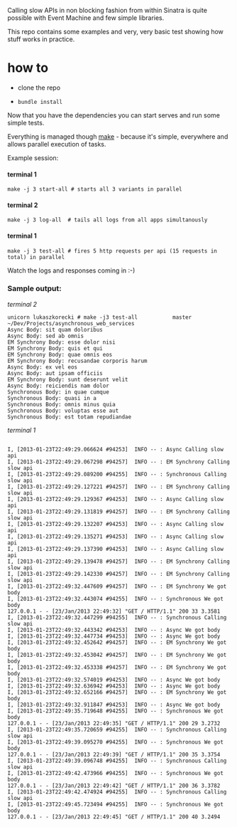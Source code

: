 Calling slow APIs in non blocking fashion from within Sinatra is quite possible with Event Machine and few simple libraries.


This repo contains some examples and very, very basic test showing how stuff works in practice.

# how to

- clone the repo

- `bundle install`

Now that you have the dependencies you can start serves and run some simple tests.

Everything is managed though [make](http://www.gnu.org/software/make/) - because it's simple, everywhere and allows parallel execution of tasks.

Example session:


#### terminal 1

    make -j 3 start-all # starts all 3 variants in parallel

#### terminal 2
    make -j 3 log-all  # tails all logs from all apps simultanously


#### terminal 1

    make -j 3 test-all # fires 5 http requests per api (15 requests in total) in parallel


Watch the logs and responses coming in :-)

### Sample output:


*terminal 2*

```
unicorn lukaszkorecki # make -j3 test-all           master ~/Dev/Projects/asynchronous_web_services
Async Body: sit quam doloribus
Async Body: sed ab omnis
EM Synchrony Body: esse dolor nisi
EM Synchrony Body: quis et qui
EM Synchrony Body: quae omnis eos
EM Synchrony Body: recusandae corporis harum
Async Body: ex vel eos
Async Body: aut ipsam officiis
EM Synchrony Body: sunt deserunt velit
Async Body: reiciendis nam dolor
Synchronous Body: in quae cumque
Synchronous Body: quasi in a
Synchronous Body: omnis minus quia
Synchronous Body: voluptas esse aut
Synchronous Body: est totam repudiandae
```


*terminal 1*


```

I, [2013-01-23T22:49:29.066624 #94253]  INFO -- : Async Calling slow api
I, [2013-01-23T22:49:29.067298 #94257]  INFO -- : EM Synchrony Calling slow api
I, [2013-01-23T22:49:29.089200 #94255]  INFO -- : Synchronous Calling slow api
I, [2013-01-23T22:49:29.127221 #94257]  INFO -- : EM Synchrony Calling slow api
I, [2013-01-23T22:49:29.129367 #94253]  INFO -- : Async Calling slow api
I, [2013-01-23T22:49:29.131819 #94257]  INFO -- : EM Synchrony Calling slow api
I, [2013-01-23T22:49:29.132207 #94253]  INFO -- : Async Calling slow api
I, [2013-01-23T22:49:29.135271 #94253]  INFO -- : Async Calling slow api
I, [2013-01-23T22:49:29.137390 #94253]  INFO -- : Async Calling slow api
I, [2013-01-23T22:49:29.139478 #94257]  INFO -- : EM Synchrony Calling slow api
I, [2013-01-23T22:49:29.142330 #94257]  INFO -- : EM Synchrony Calling slow api
I, [2013-01-23T22:49:32.447609 #94257]  INFO -- : EM Synchrony We got body
I, [2013-01-23T22:49:32.443074 #94255]  INFO -- : Synchronous We got body
127.0.0.1 - - [23/Jan/2013 22:49:32] "GET / HTTP/1.1" 200 33 3.3581
I, [2013-01-23T22:49:32.447299 #94255]  INFO -- : Synchronous Calling slow api
I, [2013-01-23T22:49:32.443342 #94253]  INFO -- : Async We got body
I, [2013-01-23T22:49:32.447734 #94253]  INFO -- : Async We got body
I, [2013-01-23T22:49:32.452642 #94257]  INFO -- : EM Synchrony We got body
I, [2013-01-23T22:49:32.453042 #94257]  INFO -- : EM Synchrony We got body
I, [2013-01-23T22:49:32.453338 #94257]  INFO -- : EM Synchrony We got body
I, [2013-01-23T22:49:32.574019 #94253]  INFO -- : Async We got body
I, [2013-01-23T22:49:32.636942 #94253]  INFO -- : Async We got body
I, [2013-01-23T22:49:32.652166 #94257]  INFO -- : EM Synchrony We got body
I, [2013-01-23T22:49:32.911847 #94253]  INFO -- : Async We got body
I, [2013-01-23T22:49:35.719648 #94255]  INFO -- : Synchronous We got body
127.0.0.1 - - [23/Jan/2013 22:49:35] "GET / HTTP/1.1" 200 29 3.2732
I, [2013-01-23T22:49:35.720659 #94255]  INFO -- : Synchronous Calling slow api
I, [2013-01-23T22:49:39.095270 #94255]  INFO -- : Synchronous We got body
127.0.0.1 - - [23/Jan/2013 22:49:39] "GET / HTTP/1.1" 200 35 3.3754
I, [2013-01-23T22:49:39.096748 #94255]  INFO -- : Synchronous Calling slow api
I, [2013-01-23T22:49:42.473966 #94255]  INFO -- : Synchronous We got body
127.0.0.1 - - [23/Jan/2013 22:49:42] "GET / HTTP/1.1" 200 36 3.3782
I, [2013-01-23T22:49:42.474924 #94255]  INFO -- : Synchronous Calling slow api
I, [2013-01-23T22:49:45.723494 #94255]  INFO -- : Synchronous We got body
127.0.0.1 - - [23/Jan/2013 22:49:45] "GET / HTTP/1.1" 200 40 3.2494

```

